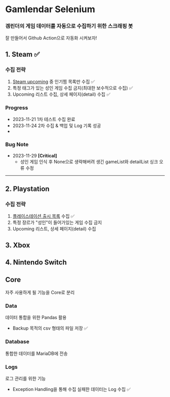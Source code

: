 # Gamlendar Selenium

### 겜린더의 게임 데이터를 자동으로 수집하기 위한 스크래핑 봇

잘 만들어서 Github Action으로 자동화 시켜보자!


## 1. Steam ✅

### 수집 전략

1. [Steam upcoming](https://store.steampowered.com//search/?filter=popularwishlist&os=win) 중 인기찜 목록만 수집 ✅
2. 특정 태그가 있는 성인 게임 수집 금지(최대한 보수적으로 수집) ✅
3. Upcoming 리스트 수집, 상세 페이지(detail) 수집 ✅

   



### Progress
- 2023-11-21 1차 테스트 수집 완료
- 2023-11-24 2차 수집 & 백업 및 Log 기록 성공
- 


### Bug Note
- 2023-11-29 **[Critical]**
  - 성인 게임 인식 후 None으로 생략해버려 생긴 gameList와 detailList 싱크 오류 수정

---

## 2. Playstation

### 수집 전략

1. [플레이스테이션 출시 목록](https://store.playstation.com/ko-kr/pages/browse/1?next_thirty_days=conceptReleaseDate) 수집 ✅
2. 특정 장르가 "성인"이 들어가있는 게임 수집 금지
3. Upcoming 리스트, 상세 페이지(detail) 수집



## 3. Xbox

## 4. Nintendo Switch



## Core
자주 사용하게 될 기능을 Core로 분리

### Data
데이터 통합을 위한 Pandas 활용
- Backup 목적의 csv 형태의 파일 저장 ✅

### Database
통합한 데이터를 MariaDB에 전송

### Logs
로그 관리를 위한 기능
- Exception Handling을 통해 수집 실패한 데이터는 Log 수집 ✅









